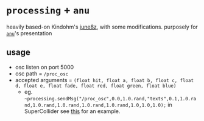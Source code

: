 # `processing` + `anu`

heavily based-on Kindohm's [june8z](https://github.com/kindohm/june8z), with some modifications. purposely for [`anu`](https://github.com/karnpapon/anu)'s presentation

## usage

- osc listen on port 5000
- osc path = `/proc_osc`
- accepted arguments = `(float hit, float a, float b, float c, float d, float e, float fade, float red, float green, float blue)`
  - eg. `~processing.sendMsg("/proc_osc",0.0,1.0.rand,"texts",0.1,1.0.rand,1.0.rand,1.0.rand,1.0.rand,1.0.rand,1.0,1.0,1.0);` in SuperCollider see [this](https://github.com/karnpapon/anu/blob/app/sc-osc-example.scd) for an example.
